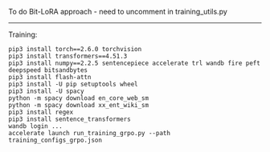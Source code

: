 To do Bit-LoRA approach - need to uncomment in training_utils.py

---
Training:
```
pip3 install torch==2.6.0 torchvision
pip3 install transformers==4.51.3
pip3 install numpy==2.2.5 sentencepiece accelerate trl wandb fire peft deepspeed bitsandbytes
pip3 install flash-attn
pip3 install -U pip setuptools wheel
pip3 install -U spacy
python -m spacy download en_core_web_sm
python -m spacy download xx_ent_wiki_sm
pip3 install regex
pip3 install sentence_transformers
wandb login ...
accelerate launch run_training_grpo.py --path training_configs_grpo.json
```

